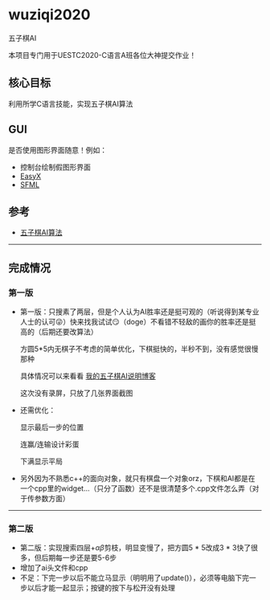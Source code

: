 # wuziqi2020
五子棋AI

本项目专门用于UESTC2020-C语言A班各位大神提交作业！

## 核心目标
利用所学C语言技能，实现五子棋AI算法

## GUI
是否使用图形界面随意！例如：
- 控制台绘制假图形界面
- [EasyX](https://easyx.cn/)
- [SFML](https://www.sfml-dev.org/)

## 参考

- [五子棋AI算法](https://blog.csdn.net/lihongxun945/category_6089493.html)

---

## 完成情况

### 第一版

* 第一版：只搜素了两层，但是个人认为AI胜率还是挺可观的（听说得到某专业人士的认可😜）快来找我试试😏（doge）不看错不轻敌的画你的胜率还是挺高的（后期还要改算法）

  方圆5*5内无棋子不考虑的简单优化，下棋挺快的，半秒不到，没有感觉很慢那种

  具体情况可以来看看  [我的五子棋AI说明博客](https://pluto-wei.github.io/2020/04/19/五子棋AI/)

  这次没有录屏，只放了几张界面截图

* 还需优化：

  显示最后一步的位置

  连赢/连输设计彩蛋

  下满显示平局

* 另外因为不熟悉c++的面向对象，就只有棋盘一个对象orz，下棋和AI都是在一个cpp里的widget...（只分了函数）还不是很清楚多个.cpp文件怎么弄（对于传参数方面）

---

### 第二版

* 第二版：实现搜索四层+$αβ$剪枝，明显变慢了，把方圆5 * 5改成3 * 3快了很多，但后期每一步还是要5-6步
* 增加了ai头文件和cpp
* 不足：下完一步以后不能立马显示（明明用了update()），必须等电脑下完一步以后才能一起显示；按键的按下与松开没有处理